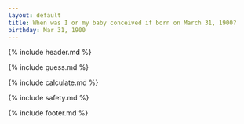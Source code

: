 ```yaml
---
layout: default
title: When was I or my baby conceived if born on March 31, 1900?
birthday: Mar 31, 1900
---
```


{% include header.md %}

{% include guess.md %}

{% include calculate.md %}

{% include safety.md %}

{% include footer.md %}



